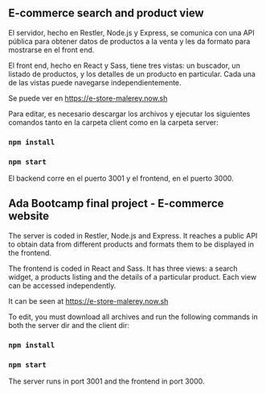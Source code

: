 ## E-commerce search and product view 

El servidor, hecho en Restler, Node.js y Express, se comunica con una API pública para obtener datos de productos a la venta y les da formato para mostrarse en el front end.

El front end, hecho en React y Sass, tiene tres vistas: un buscador, un listado de productos, y los detalles de un producto en particular. Cada una de las vistas puede navegarse independientemente.  

Se puede ver en https://e-store-malerey.now.sh

Para editar, es necesario descargar los archivos y ejecutar los siguientes comandos tanto en la carpeta client como en la carpeta server:

### `npm install`

### `npm start`

El backend corre en el puerto 3001 y el frontend, en el puerto 3000.  

## Ada Bootcamp final project - E-commerce website

The server is coded in Restler, Node.js and Express. It reaches a public API to obtain data from different products and formats them to be displayed in the frontend.

The frontend is coded in React and Sass. It has three views: a search widget, a products listing and the details of a particular product. Each view can be accessed independently.  

It can be seen at https://e-store-malerey.now.sh

To edit, you must download all archives and run the following commands in both the server dir and the client dir:

### `npm install`

### `npm start`

The server runs in port 3001 and the frontend in port 3000.  
